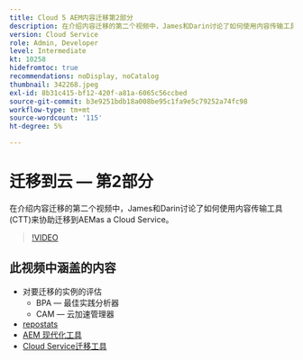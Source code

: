 ```yaml
---
title: Cloud 5 AEM内容迁移第2部分
description: 在介绍内容迁移的第二个视频中，James和Darin讨论了如何使用内容传输工具(CTT)来协助迁移到AEMas a Cloud Service。
version: Cloud Service
role: Admin, Developer
level: Intermediate
kt: 10258
hidefromtoc: true
recommendations: noDisplay, noCatalog
thumbnail: 342268.jpeg
exl-id: 8b31c415-bf12-420f-a81a-6065c56ccbed
source-git-commit: b3e9251bdb18a008be95c1fa9e5c79252a74fc98
workflow-type: tm+mt
source-wordcount: '115'
ht-degree: 5%

---
```


# 迁移到云 — 第2部分

在介绍内容迁移的第二个视频中，James和Darin讨论了如何使用内容传输工具(CTT)来协助迁移到AEMas a Cloud Service。

>[!VIDEO](https://video.tv.adobe.com/v/342268?quality=12&learn=on)

## 此视频中涵盖的内容

+ 对要迁移的实例的评估
   + BPA — 最佳实践分析器
   + CAM — 云加速管理器
+ [repostats](https://github.com/chetanmeh/oak-console-scripts/tree/master/src/main/groovy/repostats)
+ [AEM 现代化工具](https://opensource.adobe.com/aem-modernize-tools/)
+ [Cloud Service迁移工具](https://github.com/adobe/aem-cloud-service-source-migration)
